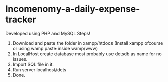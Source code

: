 # Incomenomy-a-daily-expense-tracker
Developed using PHP and MySQL
Steps!
1. Download and paste the folder in xampp/htdocs (Install xampp ofcourse or using wamp paste inside wamp/www)
2. In LocalHost create database most probably use detsdb as name for no issues.
3. Import SQL file in it.
4. Run server localhost/dets
5. Done.
